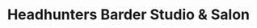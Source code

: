 ---
title: "Headhunters Barder Studio & Salon"
url: /perrysburg/headhunters-barder-studio-und-salon/
shop: Friseur
---